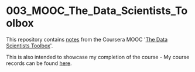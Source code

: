 # 003_MOOC_The_Data_Scientists_Toolbox
This repository contains [notes](https://github.com/mariocpinto/003_MOOC_The_Data_Scientists_Toolbox/blob/master/Course_Notes.md) from the Coursera MOOC '[The Data Scientists Toolbox](https://www.coursera.org/learn/data-scientists-tools/)'.

This is also intended to showcase my completion of the course - My course records can be found [here](https://github.com/mariocpinto/0003_MOOC_The_Data_Scientists_Toolbox/blob/master/Course_Completion.md).
